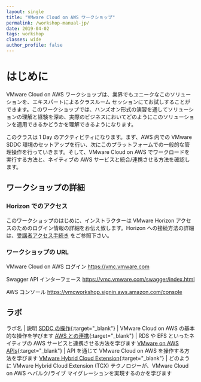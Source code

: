 ```yaml
---
layout: single
title: "VMware Cloud on AWS ワークショップ"
permalink: /workshop-manual-jp/
date: 2019-04-02
tags: workshop
classes: wide
author_profile: false
---
```

<!--
# Introduction

The VMware Cloud on AWS workshop is your chance to test drive this unique solution in the market place in a classroom session with VMware Cloud on AWS experts and work through hands on lab exercises to understand and gain experience with the solution to understand how it can be used in your business.

The class is a one-day activity where we will go through the acitivities of setting up a VMware SDDC environment in AWS and run through common administration activities of the platform, you will then move onto understanding how you can run workloads in VMware Cloud on AWS and integrate with native AWS services before you work through integration exercises with vRealize suite solutions such as vRealize Automation and vRealize Operations. You will work through how you can utilise VMware Cloud on AWS as a target for DRaaS utilsiing VMware Site Recover Manager and VM Replication. You also have the opportunity to test drive Horizon 7 in the VMware Cloud on AWS platform.
-->

# はじめに

VMware Cloud on AWS ワークショップは、業界でもユニークなこのソリューションを、エキスパートによるクラスルーム セッションにてお試しすることができます。このワークショップでは、ハンズオン形式の演習を通してソリューションの理解と経験を深め、実際のビジネスにおいてどのようにこのソリューションを適用できるかどうかを理解できるようになります。

このクラスは 1 Day のアクティビティになります。まず、AWS 内での VMware SDDC 環境のセットアップを行い、次にこのプラットフォームでの一般的な管理操作を行っていきます。そして、VMware Cloud on AWS でワークロードを実行する方法と、ネイティブの AWS サービスと統合/連携させる方法を確認します。

<!--
## Workshop Details

### Horizon Access

At the start of the workshop, your instructor will have given you logon details to use in a VMware Horizon session. In order to access details regarding how to connect to Horizon, you will have been directred to the following link to [Student Access Instructions](https://vmc-field-team.github.io/student-access/)

### Location of Files

Any file(s) referenced in this manual are located in the Z: drive of the Horizon desktop you are assigned

### Workshop URL's

VMware Cloud on AWS Login <https://vmc.vmware.com>

vRealize Automation <https://vraapp.corp.local/vcac>

vRealize Operations <https://vrops.corp.local>

Swagger API Interface <https://vmc.vmware.com/swagger/index.html>

AWS Console <https://vmcworkshop.signin.aws.amazon.com/console>

### Workshop Bookmarks

Import Bookmarks into Chrome by double clicking the Chrome Icon on your Desktop (Preferred browser for workshop)

![](https://s3-us-west-2.amazonaws.com/vmc-workshops-images/Page-7-Image-1.png)

1. Click on the three dots on the top right corner
2. Select **Bookmarks**
3. Select **Import bookmarks and settings**
    ![](https://s3-us-west-2.amazonaws.com/vmc-workshops-images/Page-8-Image-2.png)
4. Click on the down arrow where it states "Microsoft Edge"
5. Select **Bookmarks HTML File**  
6. Click **Choose File**  
    ![](https://s3-us-west-2.amazonaws.com/vmc-workshops-images/Page-9-Image-4.png)
7. Navigate to the Z: drive by going to **This PC > Z:\p**
8. Select **bookmarks_vmc_workshop**
9. Click **Open**
-->

## ワークショップの詳細

### Horizon でのアクセス

このワークショップのはじめに、インストラクターは VMware Horizon アクセスのためのログイン情報の詳細をお伝え致します。Horizon への接続方法の詳細は、[受講者アクセス手続き](https://vmc-field-team.github.io/student-access/) をご参照下さい。

### ワークショップの URL

VMware Cloud on AWS ログイン <https://vmc.vmware.com>

Swagger API インターフェース <https://vmc.vmware.com/swagger/index.html>

AWS コンソール <https://vmcworkshop.signin.aws.amazon.com/console>

<!--
## Labs

Lab Name | Description
[Working with your SDDC](https://vmc-field-team.github.io/labs-jp/working-with-sddc-lab-jp/){:target="_blank"} | Learn the basics of running a a VMware on AWS SDDC environment
[VMware on AWS APIs](https://vmc-field-team.github.io/labs/api-lab/){:target="_blank"} | Learn how to interact with VMware on AWS through APIs
[AWS integration](https://vmc-field-team.github.io/labs/aws-integration-lab/){:target="_blank"} | Learn how to integrate with native AWS services such as RDS and EFS
[VMware Site Recovery Manager](https://vmc-field-team.github.io/labs/srm-lab/){:target="_blank"} | Learn how you can utilise VMware on AWS for DRaaS use cases
[VMware Hybrid Cloud Extension](https://vmc-field-team.github.io/labs-jp/hcx-lab-jp/){:target="_blank"} | Learn how VMwares Hybrid Cloud Extension (HCX) technology can help with bulk and live migration to the VMware on AWS cloud platform
[VMware vRealize Automation](https://vmc-field-team.github.io/labs/vra-lab/){:target="_blank"} | Utilise integration capbilities with VMware cloud management tools
-->

## ラボ

ラボ名 | 説明
[SDDC の操作](https://vmc-field-team.github.io/labs-jp/v2/working-with-sddc-lab/){:target="_blank"} | VMware Cloud on AWS の基本的な操作を学びます
[AWS との連携](https://vmc-field-team.github.io/labs-jp/v2/aws-integration-lab/){:target="_blank"} | RDS や EFS といったネイティブの AWS サービスと連携させる方法を学びます
[VMware on AWS APIs](https://vmc-field-team.github.io/labs-jp/v2/api-lab/){:target="_blank"} | API を通じて VMware Cloud on AWS を操作する方法を学びます
[VMware Hybrid Cloud Extension](https://vmc-field-team.github.io/labs-jp/hcx-lab-jp/){:target="_blank"} | どのように VMware Hybrid Cloud Extension (TCX) テクノロジーが、VMware Cloud on AWS へバルク/ライブ マイグレーションを実現するのかを学びます

<!-- [VMware Site Recovery Manager](https://vmc-field-team.github.io/labs-jp/srm-lab-jp/){:target="_blank"} | 災害対策のユースケースにおいて、どのように VMware Cloud on AWS を利用するのかを学びます -->
<!-- [VMware vRealize Automation](https://vmc-field-team.github.io/labs-jp/vra-lab-jp/){:target="_blank"} | VMware のクラウド管理ツールを用いた連携を学びます -->